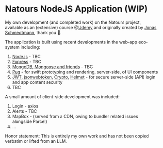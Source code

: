 # Natours NodeJS Application (WIP)

My own development (and completed work) on the Natours project, available as an (extensive) course @[Udemy](https://www.udemy.com/course/nodejs-express-mongodb-bootcamp/) and originally created by [Jonas Schmedtmann](https://github.com/jonasschmedtmann), thank you 👋.

The application is built using recent developments in the web-app eco-system including:

1. [Node.js](https://nodejs.org/en/) - TBC
2. [Express](https://expressjs.com/) - TBC
3. [MongoDB, Mongoose and friends](https://www.mongodb.com/developer/languages/javascript/getting-started-with-mongodb-and-mongoose/) - TBC
4. [Pug](https://pugjs.org/api/getting-started.html) - for swift prototyping and rendering, server-side, of UI components
5. [JWT, jsonwebtoken](https://www.npmjs.com/package/jsonwebtoken), [Crypto](https://nodejs.org/api/crypto.html), [Helmet](https://helmetjs.github.io/#get-started) - for secure server-side (API) login and app content security
6. TBC

A small amount of client-side development was included:

1. Login - axios
2. Alerts - TBC
3. MapBox - (served from a CDN, owing to bundler related issues alongside Parcel)
4. ...

Honor statement: This is entirely my own work and has not been copied verbatim or lifted from an LLM.

